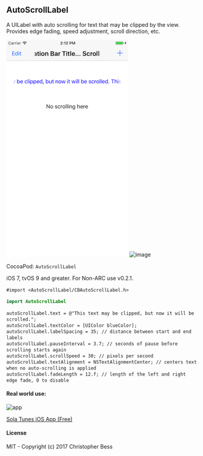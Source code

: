 ## AutoScrollLabel

A UILabel with auto scrolling for text that may be clipped by the view. Provides edge fading, speed adjustment, scroll direction, etc.  

![screenshot](https://github.com/cbess/AutoScrollLabel/raw/master/AutoScrollLabelDemo/screenshot.png)
![image](http://a549.phobos.apple.com/us/r1000/071/Purple/v4/19/6f/c4/196fc40b-2fb4-975b-5abe-ea42850a061e/mzl.kpehwyik.320x480-75.jpg)

CocoaPod: `AutoScrollLabel`

iOS 7, tvOS 9 and greater. For Non-ARC use v0.2.1.

```objc
#import <AutoScrollLabel/CBAutoScrollLabel.h>
```

```swift
import AutoScrollLabel
```
    
```objc
autoScrollLabel.text = @"This text may be clipped, but now it will be scrolled.";
autoScrollLabel.textColor = [UIColor blueColor];
autoScrollLabel.labelSpacing = 35; // distance between start and end labels
autoScrollLabel.pauseInterval = 3.7; // seconds of pause before scrolling starts again
autoScrollLabel.scrollSpeed = 30; // pixels per second
autoScrollLabel.textAlignment = NSTextAlignmentCenter; // centers text when no auto-scrolling is applied
autoScrollLabel.fadeLength = 12.f; // length of the left and right edge fade, 0 to disable
```

#### Real world use:

![app](http://static.solatunes.com//images/app/app-stage.jpg)

[Sola Tunes iOS App (Free)](https://itunes.apple.com/us/app/sola-tunes-free-music-for-all/id554537542?mt=8)

#### License

MIT - Copyright (c) 2017 Christopher Bess
